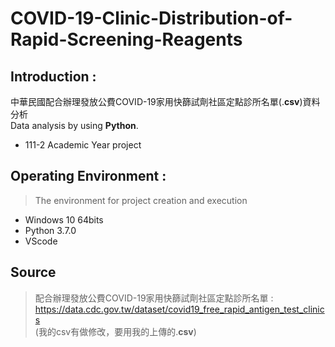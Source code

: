 # COVID-19-Clinic-Distribution-of-Rapid-Screening-Reagents  
## Introduction :  
中華民國配合辦理發放公費COVID-19家用快篩試劑社區定點診所名單(.**csv**)資料分析    
Data analysis by using **Python**. 
- 111-2 Academic Year project

## Operating Environment :  
> The environment for project creation and execution
- Windows 10 64bits 
- Python 3.7.0   
- VScode

## Source  
> 配合辦理發放公費COVID-19家用快篩試劑社區定點診所名單 : https://data.cdc.gov.tw/dataset/covid19_free_rapid_antigen_test_clinics  
> (我的csv有做修改，要用我的上傳的.**csv**)
